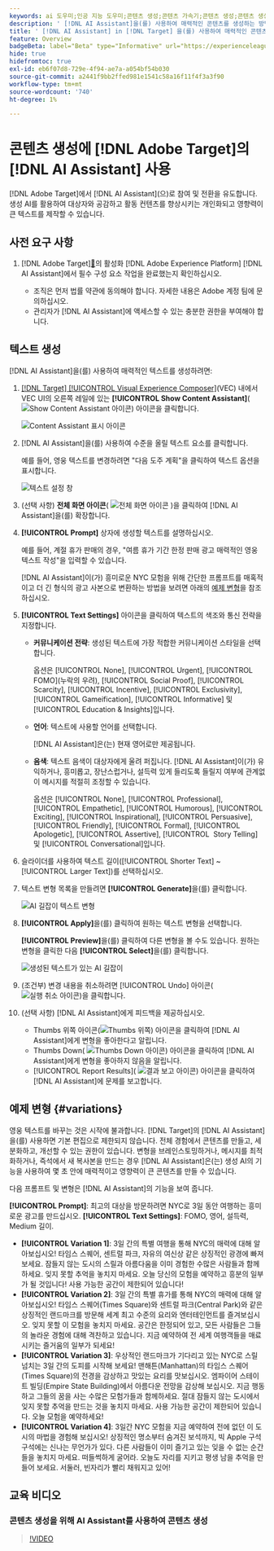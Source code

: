 ```yaml
---
keywords: ai 도우미;인공 지능 도우미;콘텐츠 생성;콘텐츠 가속기;콘텐츠 생성;콘텐츠 생성
description: ' [!DNL AI Assistant]을(를) 사용하여 매력적인 콘텐츠를 생성하는 방법을 알아봅니다.'
title: ' [!DNL AI Assistant] in [!DNL Target] 을(를) 사용하여 매력적인 콘텐츠를 만들려면 어떻게 해야 합니까?'
feature: Overview
badgeBeta: label="Beta" type="Informative" url="https://experienceleague.adobe.com/docs/target/using/introduction/intro.html#beta newtab=true" tooltip=" [!DNL Adobe Target]의 Beta 기능"
hide: true
hidefromtoc: true
exl-id: eb6f07d8-729e-4f94-ae7a-a054bf54b030
source-git-commit: a2441f9bb2ffed981e1541c58a16f11f4f3a3f90
workflow-type: tm+mt
source-wordcount: '740'
ht-degree: 1%

---
```


# 콘텐츠 생성에 [!DNL Adobe Target]의 [!DNL AI Assistant] 사용

[!DNL Adobe Target]에서 [!DNL AI Assistant]&#x200B;(으)로 참여 및 전환을 유도합니다. 생성 AI를 활용하여 대상자와 공감하고 활동 컨텐츠를 향상시키는 개인화되고 영향력이 큰 텍스트를 제작할 수 있습니다.

## 사전 요구 사항

1. [!DNL Adobe Target][&#128279;](/help/main/c-intro/enabling-ai-assistant.md)의 활성화 [!DNL Adobe Experience Platform] [!DNL AI Assistant]에서 필수 구성 요소 작업을 완료했는지 확인하십시오.

   * 조직은 먼저 법률 약관에 동의해야 합니다. 자세한 내용은 Adobe 계정 팀에 문의하십시오.
   * 관리자가 [!DNL AI Assistant]에 액세스할 수 있는 충분한 권한을 부여해야 합니다.

## 텍스트 생성

[!DNL AI Assistant]을(를) 사용하여 매력적인 텍스트를 생성하려면:

1. [[!DNL Target] [!UICONTROL Visual Experience Composer]](/help/main/c-experiences/c-visual-experience-composer/viztarget-options.md)(VEC) 내에서 VEC UI의 오른쪽 레일에 있는 **[!UICONTROL Show Content Assistant]**(![Show Content Assistant 아이콘](/help/main/assets/icons/MagicWand.svg)) 아이콘을 클릭합니다.

   ![Content Assistant 표시 아이콘](/help/main/c-intro/assets/ai-assistant-conntet-generation-icon.png)

1. [!DNL AI Assistant]을(를) 사용하여 수준을 올릴 텍스트 요소를 클릭합니다.

   예를 들어, 영웅 텍스트를 변경하려면 &quot;다음 도주 계획&quot;을 클릭하여 텍스트 옵션을 표시합니다.

   ![텍스트 설정 창](/help/main/c-intro/assets/ai-text-settings.png)

1. (선택 사항) **전체 화면 아이콘**( ![전체 화면 아이콘](/help/main/assets/icons/FullScreen.svg) )을 클릭하여 [!DNL AI Assistant]을(를) 확장합니다.

1. **[!UICONTROL Prompt]** 상자에 생성할 텍스트를 설명하십시오.

   예를 들어, 계절 휴가 판매의 경우, &quot;여름 휴가 기간 한정 판매 광고 매력적인 영웅 텍스트 작성&quot;을 입력할 수 있습니다.

   [!DNL AI Assistant]이(가) 흥미로운 NYC 모험을 위해 간단한 프롬프트를 매혹적이고 더 긴 형식의 광고 사본으로 변환하는 방법을 보려면 아래의 [예제 변형](#variations)을 참조하십시오.

1. **[!UICONTROL Text Settings]** 아이콘을 클릭하여 텍스트의 색조와 통신 전략을 지정합니다.

   * **커뮤니케이션 전략**: 생성된 텍스트에 가장 적합한 커뮤니케이션 스타일을 선택합니다.

     옵션은 [!UICONTROL None], [!UICONTROL Urgent], [!UICONTROL FOMO]&#x200B;(누락의 우려), [!UICONTROL Social Proof], [!UICONTROL Scarcity], [!UICONTROL Incentive], [!UICONTROL Exclusivity], [!UICONTROL Gameification], [!UICONTROL Informative] 및 [!UICONTROL Education & Insights]입니다.

   * **언어**: 텍스트에 사용할 언어를 선택합니다.

     [!DNL AI Assistant]은(는) 현재 영어로만 제공됩니다.

   * **음색**: 텍스트 음색이 대상자에게 울려 퍼집니다. [!DNL AI Assistant]이(가) 유익하거나, 흥미롭고, 장난스럽거나, 설득력 있게 들리도록 들릴지 여부에 관계없이 메시지를 적절히 조정할 수 있습니다.

     옵션은 [!UICONTROL None], [!UICONTROL Professional], [!UICONTROL Empathetic], [!UICONTROL Humorous], [!UICONTROL Exciting], [!UICONTROL Inspirational], [!UICONTROL Persuasive], [!UICONTROL Friendly], [!UICONTROL Formal], [!UICONTROL Apologetic], [!UICONTROL Assertive], [!UICONTROL &#x200B; Story Telling] 및 [!UICONTROL Conversational]입니다.

1. 슬라이더를 사용하여 텍스트 길이([!UICONTROL Shorter Text] ~ [!UICONTROL Larger Text])를 선택하십시오.

1. 텍스트 변형 목록을 만들려면 **[!UICONTROL Generate]**&#x200B;을(를) 클릭합니다.

   ![AI 길잡이 텍스트 변형](/help/main/c-intro/assets/ai-variations-text.png)

1. **[!UICONTROL Apply]**&#x200B;을(를) 클릭하여 원하는 텍스트 변형을 선택합니다.

   **[!UICONTROL Preview]**&#x200B;을(를) 클릭하여 다른 변형을 볼 수도 있습니다. 원하는 변형을 클릭한 다음 **[!UICONTROL Select]**&#x200B;을(를) 클릭합니다.

   ![생성된 텍스트가 있는 AI 길잡이](/help/main/c-intro/assets/ai-text-done.png)

1. (조건부) 변경 내용을 취소하려면 [!UICONTROL Undo] 아이콘(![실행 취소 아이콘](/help/main/assets/icons/Undo.svg))을 클릭합니다.

1. (선택 사항) [!DNL AI Assistant]에게 피드백을 제공하십시오.

   * Thumbs 위쪽 아이콘(![Thumbs 위쪽](/help/main/assets/icons/ThumbUp.svg)) 아이콘을 클릭하여 [!DNL AI Assistant]에게 변형을 좋아한다고 알립니다.
   * Thumbs Down( ![Thumbs Down 아이콘](/help/main/assets/icons/ThumbDown.svg)) 아이콘을 클릭하여 [!DNL AI Assistant]에게 변형을 좋아하지 않음을 알립니다.
   * [!UICONTROL Report Results]&#x200B;( ![결과 보고 아이콘](/help/main/assets/icons/Flag.svg)) 아이콘을 클릭하여 [!DNL AI Assistant]에 문제를 보고합니다.

## 예제 변형 {#variations}

영웅 텍스트를 바꾸는 것은 시작에 불과합니다. [!DNL Target]의 [!DNL AI Assistant]을(를) 사용하면 기본 편집으로 제한되지 않습니다. 전체 경험에서 콘텐츠를 만들고, 세분화하고, 개선할 수 있는 권한이 있습니다. 변형을 브레인스토밍하거나, 메시지를 최적화하거나, 즉석에서 새 복사본을 만드는 경우 [!DNL AI Assistant]은(는) 생성 AI의 기능을 사용하여 몇 초 안에 매력적이고 영향력이 큰 콘텐츠를 만들 수 있습니다.

다음 프롬프트 및 변형은 [!DNL AI Assistant]의 기능을 보여 줍니다.

**[!UICONTROL Prompt]**: 최고의 대상을 방문하려면 NYC로 3일 동안 여행하는 흥미로운 광고를 만드십시오.
**[!UICONTROL Text Settings]**: FOMO, 영어, 설득력, Medium 길이.
* **[!UICONTROL Variation 1]**: 3일 간의 특별 여행을 통해 NYC의 매력에 대해 알아보십시오! 타임스 스퀘어, 센트럴 파크, 자유의 여신상 같은 상징적인 광경에 빠져보세요. 잠들지 않는 도시의 스릴과 아름다움을 이미 경험한 수많은 사람들과 함께하세요. 잊지 못할 추억을 놓치지 마세요. 오늘 당신의 모험을 예약하고 흥분의 일부가 될 것입니다! 사용 가능한 공간이 제한되어 있습니다!
* **[!UICONTROL Variation 2]**: 3일 간의 특별 휴가를 통해 NYC의 매력에 대해 알아보십시오! 타임스 스퀘어(Times Square)와 센트럴 파크(Central Park)와 같은 상징적인 랜드마크를 방문해 세계 최고 수준의 요리와 엔터테인먼트를 즐겨보십시오. 잊지 못할 이 모험을 놓치지 마세요. 공간은 한정되어 있고, 모든 사람들은 그들의 놀라운 경험에 대해 격찬하고 있습니다. 지금 예약하여 전 세계 여행객들을 매료시키는 즐거움의 일부가 되세요!
* **[!UICONTROL Variation 3]**: 우상적인 랜드마크가 기다리고 있는 NYC로 스릴 넘치는 3일 간의 도피를 시작해 보세요! 맨해튼(Manhattan)의 타임스 스퀘어(Times Square)의 전경을 감상하고 맛있는 요리를 맛보십시오. 엠파이어 스테이트 빌딩(Empire State Building)에서 아름다운 전망을 감상해 보십시오. 지금 행동하고 그들의 꿈을 사는 수많은 모험가들과 함께하세요. 절대 잠들지 않는 도시에서 잊지 못할 추억을 만드는 것을 놓치지 마세요. 사용 가능한 공간이 제한되어 있습니다. 오늘 모험을 예약하세요!
* **[!UICONTROL Variation 4]**: 3일간 NYC 모험을 지금 예약하여 전에 없던 이 도시의 마법을 경험해 보십시오! 상징적인 명소부터 숨겨진 보석까지, 빅 Apple 구석구석에는 신나는 무언가가 있다. 다른 사람들이 이미 즐기고 있는 잊을 수 없는 순간들을 놓치지 마세요. 떠들썩하게 굴어라. 오늘도 자리를 지키고 평생 남을 추억을 만들어 보세요. 서둘러, 빈자리가 빨리 채워지고 있어!

## 교육 비디오

### 콘텐츠 생성을 위해 AI Assistant를 사용하여 콘텐츠 생성

>[!VIDEO](https://video.tv.adobe.com/v/3434635/?learn=on">https://video.tv.adobe.com/v/3434635/?learn=on)

